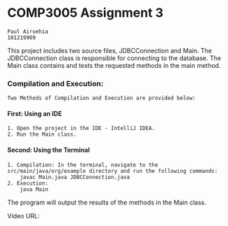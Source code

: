 # COMP3005 Assignment 3
    Paul Airuehia
    101219909

This project includes two source files, JDBCConnection and Main. The JDBCConnection class is responsible for connecting
to the database. The Main class contains and tests the requested methods in the main method.

### Compilation and Execution:
    Two Methods of Compilation and Execution are provided below:

#### First: Using an IDE
    1. Open the project in the IDE - IntelliJ IDEA.
    2. Run the Main class.

#### Second: Using the Terminal
    1. Compilation: In the terminal, navigate to the src/main/java/org/example directory and run the following commands:
        javac Main.java JDBCConnection.java
    2. Execution:
        java Main

The program will output the results of the methods in the Main class.

Video URL: 
